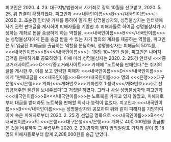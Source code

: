 피고인은 2020. 4. 23. 대구지방법원에서 사기죄로 징역 10월을 선고받고, 2020. 5. 25. 위 판결이 확정되었다.
피고인과 <<<내국인이름>>>B<<</내국인이름>>>는 2020. 2. 초순경 인터넷 카페를 통하여 알게 된 성명불상자와, 성명불상자는 인터넷에 사기 관련 판매글을 게시하여 피해자들을 기망한 후 피해자들로 하여금 성명불상자가 지정하는 계좌로 돈을 송금하게 하는 역할을, <<<내국인이름>>>B<<</내국인이름>>>는 성명불상자에게 돈을 송금 받을 수 있는 자기 명의의 계좌를 제공하는 역할을, 피고인은 위 입금된 피해금을 출금하는 역할을 분담하되, 성명불상자는 피해금의 50%를, <<<내국인이름>>>B<<</내국인이름>>>는 1일당 10~15만 원을, 피고인은 나머지 금액을 분배하기로 공모하였다.
이에 따라 성명불상자는 2020. 2. 25.경 인터넷 <<<중고거래사이트>>>C<<</중고거래사이트>>> 카페에 "노트북을 판매한다."는 취지의 글을 게시한 후, 이를 보고 연락한 피해자 <<<내국인이름>>>D<<</내국인이름>>>에게 "판매대금을 <<<내국인이름>>>B<<</내국인이름>>> 명의 <<<은행>>>대구은행<<</은행>>> 계좌(<<<계좌번호>>>계좌번호 1 생략<<</계좌번호>>>)로 선입금해주면 물건을 보내주겠다"고 거짓말 하였다.
그러나 사실 성명불상자와 피고인과 <<<내국인이름>>>B<<</내국인이름>>>는 노트북을 가지고 있지 않았고, 피해자로부터 대금을 받더라도 노트북을 판매할 의사나 능력이 없었다.
피고인과 <<<내국인이름>>>B<<</내국인이름>>>는 성명불상자와 공모하여 위와 같이 피해자를 기망하여 이에 속은 피해자로부터 2020. 2. 25.경 선입금 명목으로 <<<내국인이름>>>B<<</내국인이름>>>의 <<<은행>>>대구은행<<</은행>>> 계좌로 400,000원을 송금받은 것을 비롯하여 그 무렵부터 2020. 2. 29.경까지 별지 범죄일람표 기재와 같이 총 18명의 피해자들로부터 합계 2,288,000원을 송금 받았다.